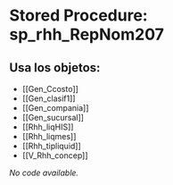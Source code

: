 # Stored Procedure: sp_rhh_RepNom207

## Usa los objetos:
- [[Gen_Ccosto]]
- [[Gen_clasif1]]
- [[Gen_compania]]
- [[Gen_sucursal]]
- [[Rhh_liqHIS]]
- [[Rhh_liqmes]]
- [[Rhh_tipliquid]]
- [[V_Rhh_concep]]

*No code available.*

